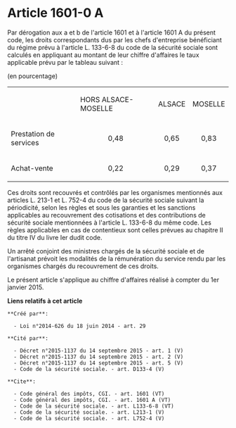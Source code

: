 # Article 1601-0 A

Par dérogation aux a et b de l'article 1601 et à l'article 1601 A du présent code, les droits correspondants dus par les
chefs d'entreprise bénéficiant du régime prévu à l'article L. 133-6-8 du code de la sécurité sociale sont calculés en
appliquant au montant de leur chiffre d'affaires le taux applicable prévu par le tableau suivant : 

(en pourcentage) 

<table>
  <tbody>
    <tr>
      <td>
      </td><td>

HORS ALSACE-MOSELLE 

</td>
      <td>

ALSACE 

</td>
      <td>

MOSELLE 

</td>
    </tr>
    <tr>
      <td>

Prestation de services 

</td>
      <td align="center">

0,48 

</td>
      <td align="center">

0,65 

</td>
      <td align="center">

0,83 

</td>
    </tr>
    <tr>
      <td>

Achat-vente 

</td>
      <td align="center">

0,22 

</td>
      <td align="center">

0,29 

</td>
      <td align="center">

0,37 

</td>
    </tr>
  </tbody>
</table>

Ces droits sont recouvrés et contrôlés par les organismes mentionnés aux articles L. 213-1 et L. 752-4 du code de la sécurité
sociale suivant la périodicité, selon les règles et sous les garanties et les sanctions applicables au recouvrement des
cotisations et des contributions de sécurité sociale mentionnées à l'article L. 133-6-8 du même code. Les règles applicables
en cas de contentieux sont celles prévues au chapitre II du titre IV du livre Ier dudit code. 

Un arrêté conjoint des ministres chargés de la sécurité sociale et de l'artisanat prévoit les modalités de la rémunération du
service rendu par les organismes chargés du recouvrement de ces droits. 

Le présent article s'applique au chiffre d'affaires réalisé à compter du 1er janvier 2015.

**Liens relatifs à cet article**

	**Créé par**:

	  - Loi n°2014-626 du 18 juin 2014 - art. 29

	**Cité par**:

	  - Décret n°2015-1137 du 14 septembre 2015 - art. 1 (V)
	  - Décret n°2015-1137 du 14 septembre 2015 - art. 2 (V)
	  - Décret n°2015-1137 du 14 septembre 2015 - art. 5 (V)
	  - Code de la sécurité sociale. - art. D133-4 (V)

	**Cite**:

	  - Code général des impôts, CGI. - art. 1601 (VT)
	  - Code général des impôts, CGI. - art. 1601 A (VT)
	  - Code de la sécurité sociale. - art. L133-6-8 (VT)
	  - Code de la sécurité sociale. - art. L213-1 (V)
	  - Code de la sécurité sociale. - art. L752-4 (V)
